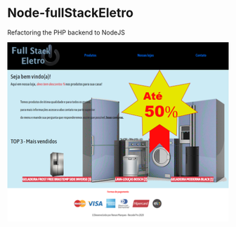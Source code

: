 # Node-fullStackEletro
Refactoring the PHP backend to NodeJS

<img src="frontend/src/components/imagens/screencapture-index.png" alt="screencapture-index" title="home fseletro"/>
